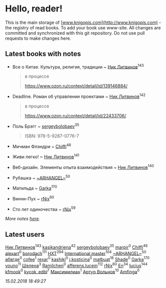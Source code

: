 # Hello, reader!
This is the main storage of [www.knigopis.com](http://www.knigopis.com) - the registry of read books.
To add your book use www-site. All changes are committed and synchronized with this git repository.
Do not use pull requests to make changes here.


## Latest books with notes
* Все о Китае. Культура, религия, традиции ~ [Ник Литвинов](users/241/241974816-vkontakte)<sup>143</sup>
    > в процессе
    > 
    > https://www.ozon.ru/context/detail/id/139146884/

* Deadline. Роман об управлении проектами ~ [Ник Литвинов](users/241/241974816-vkontakte)<sup>142</sup>
    > в процессе
    > 
    > https://www.ozon.ru/context/detail/id/22433706/

* Поль Брэгг ~ [sergeybolobaev](users/112/112205967961310617540-google)<sup>35</sup>
    > ISBN: 978-5-9287-0776-7

* Мичман Флэндри ~ [Chiffi](users/105/105831994080785626680-google)<sup>46</sup>

* Живи легко! ~ [Ник Литвинов](users/241/241974816-vkontakte)<sup>141</sup>

* Веб-дизайн. Элементы опыта взаимодействия ~ [Ник Литвинов](users/241/241974816-vkontakte)<sup>140</sup>

* Рубашка ~ [~ARHANGEL~](users/642/64251996-vkontakte)<sup>50</sup>

* Матильда ~ [Garka](users/115/115753719718250012620-google)<sup>170</sup>

* Винни-Пух ~ [rNix](users/115/115622071-twitter)<sup>60</sup>

* Сто лет одиночества ~ [rNix](users/115/115622071-twitter)<sup>59</sup>


_More notes [here](latest_books_with_notes.md)._


## Latest users
[Ник Литвинов](users/241/241974816-vkontakte)<sup>143</sup> 
[kasikandriena](users/152/152488954-vkontakte)<sup>42</sup> 
[sergeybolobaev](users/112/112205967961310617540-google)<sup>35</sup> 
[marpir](users/726/72683516-vkontakte)<sup>0</sup> 
[Chiffi](users/105/105831994080785626680-google)<sup>46</sup> 
[alexart](users/105/105216107539107605654-google)<sup>0</sup> 
[borodach](users/157/15706320-vkontakte)<sup>111</sup> 
[HXT](users/100/100002563462782-facebook)<sup>294</sup> 
[International master](users/741/74140988-vkontakte)<sup>104</sup> 
[~ARHANGEL~](users/642/64251996-vkontakte)<sup>50</sup> 
[абвгде](users/237/237772610-vkontakte)<sup>0</sup> 
[cofee](users/103/103152880043087173490-google)<sup>1</sup> 
[rexar](users/109/109407785457421549819-google)<sup>0</sup> 
[kashiki](users/117/11773368-vkontakte)<sup>0</sup> 
[j.kosticina](users/497/49715129-vkontakte)<sup>0</sup> 
[matbuat](users/100/100824829138781301319-google)<sup>16</sup> 
[Shade](users/163/1633042570075239-facebook)<sup>0</sup> 
[Garka](users/115/115753719718250012620-google)<sup>170</sup> 
[youno](users/302/302928912-vkontakte)<sup>11</sup> 
[Шелена](users/114/114451069662205403874-google)<sup>3</sup> 
[Ramilchen](users/109/109892692512455397468-google)<sup>0</sup> 
[afferens.lucem](users/196/196071655-vkontakte)<sup>112</sup> 
[rNix](users/115/115622071-twitter)<sup>60</sup> 
[En](users/333/333646551-vkontakte)<sup>34</sup> 
[lucius](users/838/83820536-yandex)<sup>144</sup> 
[kfmook](users/212/21213748-twitter)<sup>0</sup> 
[kycok_edbl](users/264/26415789-vkontakte)<sup>7</sup> 
[Максимилиан](users/115/1157271334350949-facebook)<sup>1</sup> 
[Артур Вольнов](users/225/225880893-vkontakte)<sup>10</sup> 
[Amfinga](users/115/115647973688970974433-google)<sup>0</sup> 


_15.02.2018 18:49:27_
